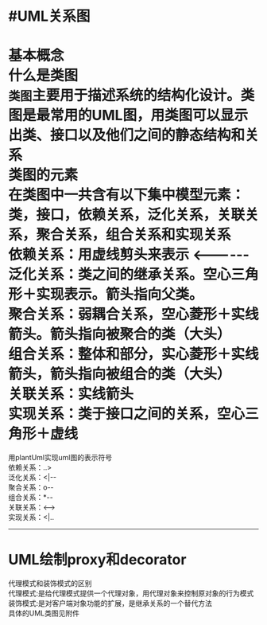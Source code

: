 #UML关系图
====
基本概念  
什么是类图  
`类图`主要用于描述系统的结构化设计。类图是最常用的UML图，用类图可以显示出类、接口以及他们之间的静态结构和关系  
类图的元素  
在类图中一共含有以下集中模型元素：类，接口，依赖关系，泛化关系，关联关系，聚合关系，组合关系和实现关系  
依赖关系：用虚线剪头来表示 <------  
泛化关系：类之间的继承关系。空心三角形＋实现表示。箭头指向父类。  
聚合关系：弱耦合关系，空心菱形＋实线箭头。箭头指向被聚合的类（大头）  
组合关系：整体和部分，实心菱形＋实线箭头，箭头指向被组合的类（大头）  
关联关系：实线箭头  
实现关系：类于接口之间的关系，空心三角形＋虚线  
====
用plantUml实现uml图的表示符号  
依赖关系：..>  
泛化关系：<|--  
聚合关系：o--  
组合关系：*--  
关联关系：<-->  
实现关系：<|..  

----------
UML绘制proxy和decorator  
==
代理模式和装饰模式的区别  
代理模式:是给代理模式提供一个代理对象，用代理对象来控制原对象的行为模式  
装饰模式:是对客户端对象功能的扩展，是继承关系的一个替代方法  
具体的UML类图见附件

